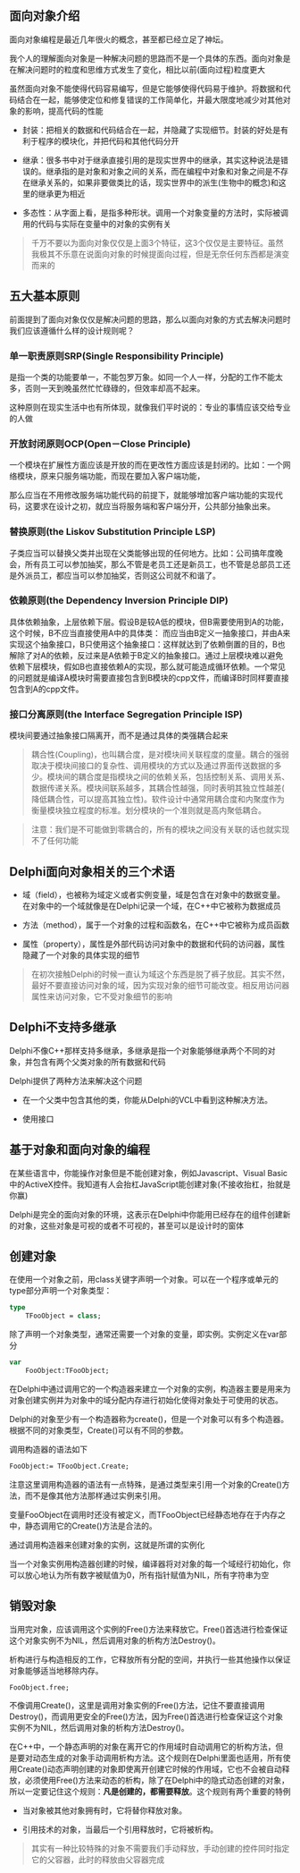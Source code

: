 ## 面向对象介绍

面向对象编程是最近几年很火的概念，甚至都已经立足了神坛。

我个人的理解面向对象是一种解决问题的思路而不是一个具体的东西。面向对象是在解决问题时的粒度和思维方式发生了变化，相比以前(面向过程)粒度更大

虽然面向对象不能使得代码容易编写，但是它能够使得代码易于维护。将数据和代码结合在一起，能够使定位和修复错误的工作简单化，并最大限度地减少对其他对象的影响，提高代码的性能

- 封装：把相关的数据和代码结合在一起，并隐藏了实现细节。封装的好处是有利于程序的模块化，并把代码和其他代码分开

- 继承：很多书中对于继承直接引用的是现实世界中的继承，其实这种说法是错误的。继承指的是对象和对象之间的关系，而在编程中对象和对象之间是不存在继承关系的，如果非要做类比的话，现实世界中的派生(生物中的概念)和这里的继承更为相近

- 多态性：从字面上看，是指多种形状。调用一个对象变量的方法时，实际被调用的代码与实际在变量中的对象的实例有关

> 千万不要以为面向对象仅仅是上面3个特征，这3个仅仅是主要特征。虽然我极其不乐意在说面向对象的时候提面向过程，但是无奈任何东西都是演变而来的


## 五大基本原则

前面提到了面向对象仅仅是解决问题的思路，那么以面向对象的方式去解决问题时我们应该遵循什么样的设计规则呢？

### 单一职责原则SRP(Single Responsibility Principle)

是指一个类的功能要单一，不能包罗万象。如同一个人一样，分配的工作不能太多，否则一天到晚虽然忙忙碌碌的，但效率却高不起来。

这种原则在现实生活中也有所体现，就像我们平时说的：专业的事情应该交给专业的人做

### 开放封闭原则OCP(Open－Close Principle)

一个模块在扩展性方面应该是开放的而在更改性方面应该是封闭的。比如：一个网络模块，原来只服务端功能，而现在要加入客户端功能，

那么应当在不用修改服务端功能代码的前提下，就能够增加客户端功能的实现代码，这要求在设计之初，就应当将服务端和客户端分开，公共部分抽象出来。

### 替换原则(the Liskov Substitution Principle LSP)

子类应当可以替换父类并出现在父类能够出现的任何地方。比如：公司搞年度晚会，所有员工可以参加抽奖，那么不管是老员工还是新员工，也不管是总部员工还是外派员工，都应当可以参加抽奖，否则这公司就不和谐了。

### 依赖原则(the Dependency Inversion Principle DIP)

具体依赖抽象，上层依赖下层。假设B是较A低的模块，但B需要使用到A的功能，这个时候，B不应当直接使用A中的具体类： 而应当由B定义一抽象接口，并由A来实现这个抽象接口，B只使用这个抽象接口：这样就达到了依赖倒置的目的，B也解除了对A的依赖，反过来是A依赖于B定义的抽象接口。通过上层模块难以避免依赖下层模块，假如B也直接依赖A的实现，那么就可能造成循环依赖。一个常见的问题就是编译A模块时需要直接包含到B模块的cpp文件，而编译B时同样要直接包含到A的cpp文件。

### 接口分离原则(the Interface Segregation Principle ISP)

模块间要通过抽象接口隔离开，而不是通过具体的类强耦合起来


> 耦合性(Coupling)，也叫耦合度，是对模块间关联程度的度量。耦合的强弱取决于模块间接口的复杂性、调用模块的方式以及通过界面传送数据的多少。模块间的耦合度是指模块之间的依赖关系，包括控制关系、调用关系、数据传递关系。模块间联系越多，其耦合性越强，同时表明其独立性越差( 降低耦合性，可以提高其独立性)。软件设计中通常用耦合度和内聚度作为衡量模块独立程度的标准。划分模块的一个准则就是高内聚低耦合。

> 注意：我们是不可能做到零耦合的，所有的模块之间没有关联的话也就实现不了任何功能

## Delphi面向对象相关的三个术语

- 域（field），也被称为域定义或者实例变量，域是包含在对象中的数据变量。在对象中的一个域就像是在Delphi记录一个域，在C++中它被称为数据成员

- 方法（method），属于一个对象的过程和函数名，在C++中它被称为成员函数

- 属性（property），属性是外部代码访问对象中的数据和代码的访问器，属性隐藏了一个对象的具体实现的细节

> 在初次接触Delphi的时候一直认为域这个东西是脱了裤子放屁。其实不然，最好不要直接访问对象的域，因为实现对象的细节可能改变。相反用访问器属性来访问对象，它不受对象细节的影响

## Delphi不支持多继承

Delphi不像C++那样支持多继承，多继承是指一个对象能够继承两个不同的对象，并包含有两个父类对象的所有数据和代码

Delphi提供了两种方法来解决这个问题

- 在一个父类中包含其他的类，你能从Delphi的VCL中看到这种解决方法。

- 使用接口

##  基于对象和面向对象的编程

在某些语言中，你能操作对象但是不能创建对象，例如Javascript、Visual Basic中的ActiveX控件。我知道有人会抬杠JavaScript能创建对象(不接收抬杠，抬就是你赢)

Delphi是完全的面向对象的环境，这表示在Delphi中你能用已经存在的组件创建新的对象，这些对象是可视的或者不可视的，甚至可以是设计时的窗体

##  创建对象

在使用一个对象之前，用class关键字声明一个对象。可以在一个程序或单元的type部分声明一个对象类型：

```pascal
type
    TFooObject = class;
```

除了声明一个对象类型，通常还需要一个对象的变量，即实例。实例定义在var部分

```pascal
var
    FooObject:TFooObject;
```

在Delphi中通过调用它的一个构造器来建立一个对象的实例，构造器主要是用来为对象创建实例并为对象中的域分配内存进行初始化使得对象处于可使用的状态。

Delphi的对象至少有一个构造器称为create()，但是一个对象可以有多个构造器。根据不同的对象类型，Create()可以有不同的参数。

调用构造器的语法如下

```pascal
FooObject:= TFooObject.Create;
```

注意这里调用构造器的语法有一点特殊，是通过类型来引用一个对象的Create()方法，而不是像其他方法那样通过实例来引用。

变量FooObject在调用时还没有被定义，而TFooObject已经静态地存在于内存之中，静态调用它的Create()方法是合法的。

通过调用构造器来创建对象的实例，这就是所谓的实例化

当一个对象实例用构造器创建的时候，编译器将对对象的每一个域经行初始化，你可以放心地认为所有数字被赋值为0，所有指针赋值为NIL，所有字符串为空


## 销毁对象

当用完对象，应该调用这个实例的Free()方法来释放它。Free()首选进行检查保证这个对象实例不为NIL，然后调用对象的析构方法Destroy()。

析构进行与构造相反的工作，它释放所有分配的空间，并执行一些其他操作以保证对象能够适当地移除内存。

```pascal
FooObject.free;
```
不像调用Create()，这里是调用对象实例的Free()方法，记住不要直接调用Destroy()，而调用更安全的Free()方法，因为Free()首选进行检查保证这个对象实例不为NIL，然后调用对象的析构方法Destroy()。


在C++中，一个静态声明的对象在离开它的作用域时自动调用它的析构方法，但是要对动态生成的对象手动调用析构方法。这个规则在Delphi里面也适用，所有使用Create()动态声明创建的对象即使离开创建它时候的作用域，它也不会被自动释放，必须使用Free()方法来动态的析构，除了在Delphi中的隐式动态创建的对象，所以一定要记住这个规则：**凡是创建的，都需要释放**。这个规则有两个重要的特例

- 当对象被其他对象拥有时，它将替你释放对象。

- 引用技术的对象，当最后一个引用释放时，它将被析构。

> 其实有一种比较特殊的对象不需要我们手动释放，手动创建的控件同时指定它的父容器，此时的释放由父容器完成









